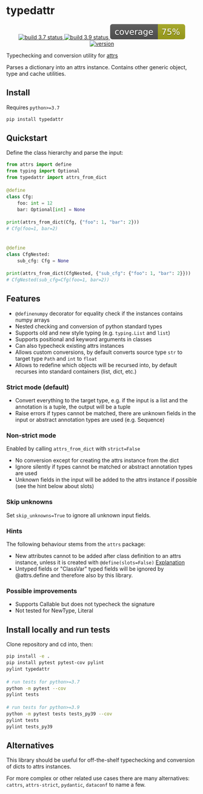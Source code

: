 # typedattr

<p align="center">
<a href="https://github.com/gingsi/typedattr/actions/workflows/build_py37.yml">
  <img alt="build 3.7 status" title="build 3.7 status" src="https://img.shields.io/github/actions/workflow/status/gingsi/typedattr/build_py37.yml?branch=main&label=build%203.7" />
</a>
<a href="https://github.com/gingsi/typedattr/actions/workflows/build_py39.yml">
  <img alt="build 3.9 status" title="build 3.9 status" src="https://img.shields.io/github/actions/workflow/status/gingsi/typedattr/build_py39.yml?branch=main&label=build%203.9" />
</a>
<img alt="coverage" title="coverage" src="docs/coverage.svg" />
<a href="https://pypi.org/project/typedattr/">
  <img alt="version" title="version" src="https://img.shields.io/pypi/v/typedattr?color=success" />
</a>
</p>

Typechecking and conversion utility for [attrs](https://www.attrs.org/en/stable/)

Parses a dictionary into an attrs instance.
Contains other generic object, type and cache utilities.

## Install

Requires `python>=3.7`

```bash
pip install typedattr
```

## Quickstart

Define the class hierarchy and parse the input:

~~~python
from attrs import define
from typing import Optional
from typedattr import attrs_from_dict

@define
class Cfg:
    foo: int = 12
    bar: Optional[int] = None

print(attrs_from_dict(Cfg, {"foo": 1, "bar": 2}))
# Cfg(foo=1, bar=2)


@define
class CfgNested:
    sub_cfg: Cfg = None

print(attrs_from_dict(CfgNested, {"sub_cfg": {"foo": 1, "bar": 2}}))
# CfgNested(sub_cfg=Cfg(foo=1, bar=2))
~~~

## Features

* `@definenumpy` decorator for equality check if the instances contains numpy arrays
* Nested checking and conversion of python standard types
* Supports old and new style typing (e.g. `typing.List` and `list`)
* Supports positional and keyword arguments in classes
* Can also typecheck existing attrs instances
* Allows custom conversions, by default converts source type `str` to target type `Path` and
  `int` to `float`
* Allows to redefine which objects will be recursed into, by default recurses into standard
  containers (list, dict, etc.)

### Strict mode (default)

* Convert everything to the target type, e.g. if the input is a list and the annotation is a tuple,
  the output will be a tuple
* Raise errors if types cannot be matched, there are unknown fields in the input or
  abstract annotation types are used (e.g. Sequence)

### Non-strict mode

Enabled by calling `attrs_from_dict` with `strict=False`

* No conversion except for creating the attrs instance from the dict
* Ignore silently if types cannot be matched or abstract annotation types are used
* Unknown fields in the input will be added to the attrs instance if possible
  (see the hint below about slots)

### Skip unknowns

Set `skip_unknowns=True` to ignore all unknown input fields.

### Hints

The following behaviour stems from the `attrs` package:

* New attributes cannot to be added after class definition to an attrs instance,
  unless it is created with `@define(slots=False)`
  [Explanation](https://www.attrs.org/en/21.2.0/glossary.html#term-slotted-classes)
* Untyped fields or "ClassVar" typed fields will be ignored by @attrs.define
  and therefore also by this library.

### Possible improvements

* Supports Callable but does not typecheck the signature
* Not tested for NewType, Literal

## Install locally and run tests

Clone repository and cd into, then:

~~~bash
pip install -e .
pip install pytest pytest-cov pylint
pylint typedattr

# run tests for python>=3.7
python -m pytest --cov
pylint tests

# run tests for python>=3.9
python -m pytest tests tests_py39 --cov
pylint tests
pylint tests_py39
~~~

## Alternatives

This library should be useful for off-the-shelf typechecking and conversion of dicts to
attrs instances.

For more complex or other related use cases there are many alternatives:
`cattrs`, `attrs-strict`, `pydantic`, `dataconf` to name a few.
